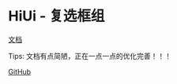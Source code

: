 # HiUi - 复选框组

[文档](https://chenshuangxinxi.github.io/hi-uniapp-ui-guide/components/checkbox-group.html)

Tips: 文档有点简陋，正在一点一点的优化完善！！！

[GitHub](https://github.com/ChenShuangXinXi/hi-uniapp-ui)
